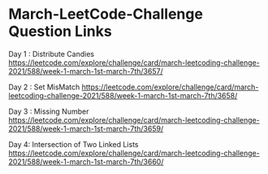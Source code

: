 # March-LeetCode-Challenge Question Links

Day 1 : Distribute Candies
https://leetcode.com/explore/challenge/card/march-leetcoding-challenge-2021/588/week-1-march-1st-march-7th/3657/

Day 2 : Set MisMatch 
https://leetcode.com/explore/challenge/card/march-leetcoding-challenge-2021/588/week-1-march-1st-march-7th/3658/

Day 3 : Missing Number
https://leetcode.com/explore/challenge/card/march-leetcoding-challenge-2021/588/week-1-march-1st-march-7th/3659/

Day 4: Intersection of Two Linked Lists
https://leetcode.com/explore/challenge/card/march-leetcoding-challenge-2021/588/week-1-march-1st-march-7th/3660/
